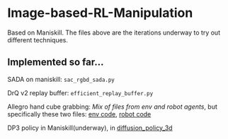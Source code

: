 # Image-based-RL-Manipulation

Based on Maniskill. The files above are the iterations underway to try out different techniques.

## Implemented so far...
SADA on maniskill: `sac_rgbd_sada.py`

DrQ v2 replay buffer: `efficient_replay_buffer.py`

Allegro hand cube grabbing: _Mix of files from env and robot agents_, but specifically these two files: [env code](https://github.com/Pranav-Malpure/ManiSkill/blob/xarm_allegro/mani_skill/envs/tasks/tabletop/pick_cube.py), [robot code](https://github.com/Pranav-Malpure/ManiSkill/blob/xarm_allegro/mani_skill/agents/robots/xarm6/xarm6_allegro.py)

DP3 policy in Maniskill(underway), in [diffusion_policy_3d](https://github.com/Pranav-Malpure/ManiSkill/tree/c2d3d9ae4f0ae466b825583335770a08bd16ea74/examples/baselines/diffusion_policy_3d)
